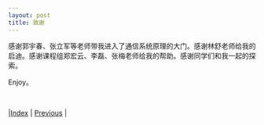 ```yaml
---
layout: post
title: 致谢
---
```


感谢郭宇春、张立军等老师带我进入了通信系统原理的大门。感谢林舒老师给我的启迪。感谢课程组郑宏云、李磊、张梅老师给我的帮助。感谢同学们和我一起的探索。

Enjoy。

<br/>

|[Index](../) | [Previous](5-7-msk) |
